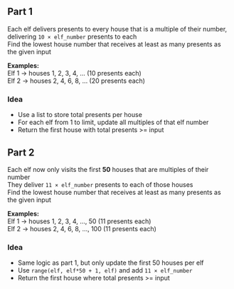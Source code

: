 ## Part 1

Each elf delivers presents to every house that is a multiple of their number, delivering `10 × elf_number` presents to each  
Find the lowest house number that receives at least as many presents as the given input

**Examples:**  
Elf 1 → houses 1, 2, 3, 4, ... (10 presents each)  
Elf 2 → houses 2, 4, 6, 8, ... (20 presents each)

### Idea
- Use a list to store total presents per house  
- For each elf from 1 to limit, update all multiples of that elf number  
- Return the first house with total presents >= input  

## Part 2

Each elf now only visits the first **50** houses that are multiples of their number  
They deliver `11 × elf_number` presents to each of those houses  
Find the lowest house number that receives at least as many presents as the given input

**Examples:**  
Elf 1 → houses 1, 2, 3, 4, ..., 50 (11 presents each)  
Elf 2 → houses 2, 4, 6, 8, ..., 100 (11 presents each)

### Idea
- Same logic as part 1, but only update the first 50 houses per elf  
- Use `range(elf, elf*50 + 1, elf)` and add `11 × elf_number`  
- Return the first house where total presents >= input  